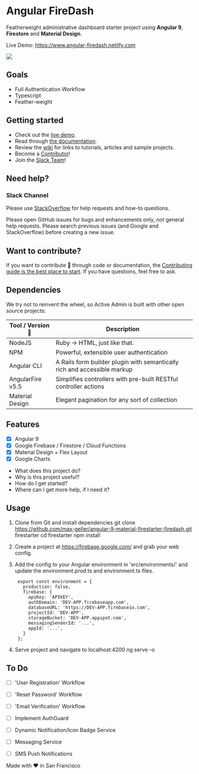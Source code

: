 # Angular FireDash
Featherweight administrative dashboard starter project using **Angular 9**, **Firestore** and **Material Design**.  

Live Demo: https://www.angular-firedash.netlify.com

![](https://firebasestorage.googleapis.com/v0/b/angular-material-firestarter.appspot.com/o/demo.PNG?alt=media&token=2a379f4d-e73d-40dc-ac39-00d8792a49af)

## Goals
* Full Authentication Workflow
* Typescript
* Feather-weight

## Getting started

* Check out the [live demo][demo].
* Read through [the documentation][docs].
* Review the [wiki] for links to tutorials, articles and sample projects.
* Become a [Contributor][contributing]!
* Join the [Slack Team][slack]!


## Need help?

### Slack Channel


Please use [StackOverflow][stackoverflow] for help requests and how-to questions.

Please open GitHub issues for bugs and enhancements only, not general help requests.
Please search previous issues (and Google and StackOverflow) before creating a new issue.

## Want to contribute?

If you want to contribute :pray: through code or documentation, the [Contributing
guide is the best place to start][contributing]. If you have questions, feel free
to ask.


## Dependencies

We try not to reinvent the wheel, so Active Admin is built with other open source projects:

Tool / Version :floppy_disk:      | Description
--------------------- | -----------
NodeJS                | Ruby -> HTML, just like that.
NPM                   | Powerful, extensible user authentication
Angular CLI           | A Rails form builder plugin with semantically rich and accessible markup
AngularFire v5.5      | Simplifies controllers with pre-built RESTful controller actions
Material Design       | Elegant pagination for any sort of collection

## Features
- [x] Angular 9
- [x] Google Firebase / Firestore / Cloud Functions
- [x] Material Design + Flex Layout
- [x] Google Charts

- What does this project do?
- Why is this project useful?
- How do I get started?
- Where can I get more help, if I need it?

## Usage
1. Clone from Git and install dependencies
        git clone https://github.com/max-geller/angular-9-material-firestarter-firedash.git firestarter
        cd firestarter
        npm install

2. Create a project at https://firebase.google.com/ and grab your web config.  

3. Add the config to your Angular environment in 'src/environments/' and update the environment.prod.ts and environment.ts files.

        export const environment = {
          production: false,
          firebase: {
            apiKey: 'APIKEY',
            authDomain: 'DEV-APP.firebaseapp.com',
            databaseURL: 'https://DEV-APP.firebaseio.com',
            projectId: 'DEV-APP',
            storageBucket: 'DEV-APP.appspot.com',
            messagingSenderId: '...',
            appId: '...',
          }
        };
4. Serve project and navigate to localhost:4200
        ng serve -o



## To Do
- [ ] 'User Registration' Workflow
- [ ] 'Reset Password' Workflow
- [ ] 'Email Verification' Workflow
- [ ] Implement AuthGuard
- [ ] Dynamic Notification/Icon Badge Service
- [ ] Messaging Service
- [ ] SMS Push Notifications


[demo]: http://angular-firedash.netlify.com
[docs]: http://activeadmin.info/0-installation.html
[wiki]: https://github.com/max-geller/Angular-Firedash/wiki
[stackoverflow]: http://stackoverflow.com/questions/tagged/angular-firedash
[slack]: https://angularfiredash.slack.com
[contributing]: CONTRIBUTING.md

Made with :heart: in San Francisco
